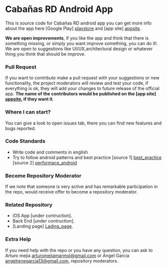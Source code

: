 
# Cabañas RD Android App


This is source code for Cabañas RD android app you can get more info about the
app here [Google Play] [playstore] and [app site] [appsite].

**We are open improvements**, if you like the app and  think that there is something  missing, or simply you want  improve something, you can do it!. We are open to suggestions like UI/UX,architectural design  or whatever thing you think that should be improve.

### Pull Request

If you want to contribute make a pull request with your suggestions or new functionality, 
the project moderators will review and test your code, if everything is ok, they will add your changes to future release of the official  app. **The name of the contributors would be published on the [app site] [appsite], if they want it**.

### Where I can start?
You can give a look to open issues tab, there you can find  new features and bugs reported.


### Code Standards
 - Write code and comments in english
 - Try to follow android patterns and best practice [source 1] [best_practice] [source 2] [performace_android]

### Become Repository Moderator
If we note that someone is very active and has remarkable participation in the repo, would receive offer to become a repository moderator. 
 
### Related Repository
 - iOS App [under contruction].
 - Back End [under contruction].
 - [Landing page] [Lading_page].

### Extra Help

If you need help with the repo or you have any question, you can ask to Arturo mejia arturomejiamarmol@gmail.com or Angel Garcia angelrenegarcia13@gmail.com, repository moderators.

[Lading_page]: <https://github.com/cabanasrd/cabanasrd.github.io>
[performace_android]: <https://www.youtube.com/playlist?list=PLWz5rJ2EKKc9CBxr3BVjPTPoDPLdPIFCE>
[best_practice]: <https://www.youtube.com/playlist?list=PLWz5rJ2EKKc-lJo_RGGXL2Psr8vVCTWjM>
[playstore]: <https://play.google.com/store/apps/details?id=com.cabanasrd>
[appsite]: <http://cabanasrd.com.do/>
